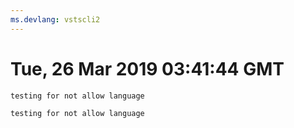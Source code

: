 ```yaml
---
ms.devlang: vstscli2
---
```

# Tue, 26 Mar 2019 03:41:44 GMT

```azurecliTest2
testing for not allow language
```
 ```azurecliTest22
testing for not allow language
```
